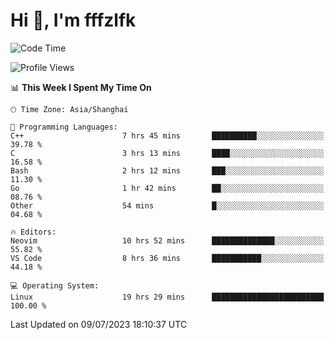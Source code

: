 # Hi 👋, I'm fffzlfk

<!--START_SECTION:waka-->
![Code Time](http://img.shields.io/badge/Code%20Time-276%20hrs%209%20mins-blue)

![Profile Views](http://img.shields.io/badge/Profile%20Views-0-blue)

📊 **This Week I Spent My Time On** 

```text
🕑︎ Time Zone: Asia/Shanghai

💬 Programming Languages: 
C++                      7 hrs 45 mins       ██████████░░░░░░░░░░░░░░░   39.78 % 
C                        3 hrs 13 mins       ████░░░░░░░░░░░░░░░░░░░░░   16.58 % 
Bash                     2 hrs 12 mins       ███░░░░░░░░░░░░░░░░░░░░░░   11.30 % 
Go                       1 hr 42 mins        ██░░░░░░░░░░░░░░░░░░░░░░░   08.76 % 
Other                    54 mins             █░░░░░░░░░░░░░░░░░░░░░░░░   04.68 % 

🔥 Editors: 
Neovim                   10 hrs 52 mins      ██████████████░░░░░░░░░░░   55.82 % 
VS Code                  8 hrs 36 mins       ███████████░░░░░░░░░░░░░░   44.18 % 

💻 Operating System: 
Linux                    19 hrs 29 mins      █████████████████████████   100.00 % 
```


 Last Updated on 09/07/2023 18:10:37 UTC
<!--END_SECTION:waka-->
